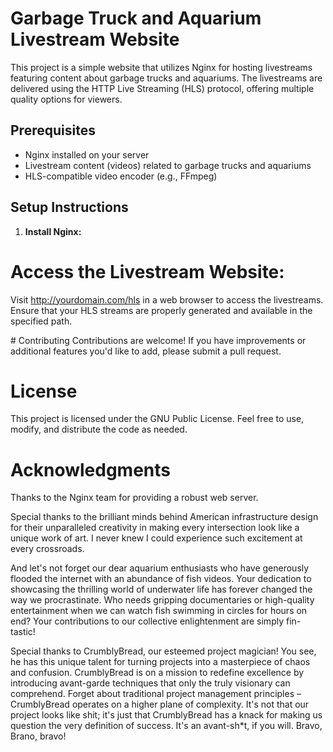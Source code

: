 # Garbage Truck and Aquarium Livestream Website

This project is a simple website that utilizes Nginx for hosting livestreams featuring content about garbage trucks and aquariums. The livestreams are delivered using the HTTP Live Streaming (HLS) protocol, offering multiple quality options for viewers.

## Prerequisites
- Nginx installed on your server
- Livestream content (videos) related to garbage trucks and aquariums
- HLS-compatible video encoder (e.g., FFmpeg)

## Setup Instructions

1. **Install Nginx:**
   


# Access the Livestream Website:
Visit http://yourdomain.com/hls in a web browser to access the livestreams. Ensure that your HLS streams are properly generated and available in the specified path.

# Contributing
Contributions are welcome! If you have improvements or additional features you'd like to add, please submit a pull request.

# License
This project is licensed under the GNU Public License. Feel free to use, modify, and distribute the code as needed.

# Acknowledgments
Thanks to the Nginx team for providing a robust web server.

Special thanks to the brilliant minds behind American infrastructure design for their unparalleled creativity in making every intersection look like a unique work of art. I never knew I could experience such excitement at every crossroads.

And let's not forget our dear aquarium enthusiasts who have generously flooded the internet with an abundance of fish videos. Your dedication to showcasing the thrilling world of underwater life has forever changed the way we procrastinate. Who needs gripping documentaries or high-quality entertainment when we can watch fish swimming in circles for hours on end? Your contributions to our collective enlightenment are simply fin-tastic!

Special thanks to CrumblyBread, our esteemed project magician! You see, he has this unique talent for turning projects into a masterpiece of chaos and confusion. 
CrumblyBread is on a mission to redefine excellence by introducing avant-garde techniques that only the truly visionary can comprehend. Forget about traditional project management principles – CrumblyBread operates on a higher plane of complexity. It's not that our project looks like shit; it's just that CrumblyBread has a knack for making us question the very definition of success. It's an avant-sh*t, if you will. Bravo, Brano, bravo!
